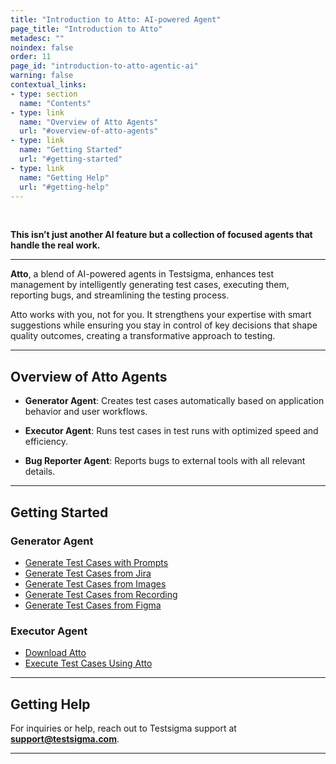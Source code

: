```yaml
---
title: "Introduction to Atto: AI-powered Agent"
page_title: "Introduction to Atto"
metadesc: ""
noindex: false
order: 11
page_id: "introduction-to-atto-agentic-ai"
warning: false
contextual_links:
- type: section
  name: "Contents"
- type: link
  name: "Overview of Atto Agents"
  url: "#overview-of-atto-agents"
- type: link
  name: "Getting Started"
  url: "#getting-started"
- type: link
  name: "Getting Help"
  url: "#getting-help"
---
```


<br>

**This isn’t just another AI feature but a collection of focused agents that handle the real work.**

---

**Atto**, a blend of AI-powered agents in Testsigma, enhances test management by intelligently generating test cases, executing them, reporting bugs, and streamlining the testing process.

Atto works with you, not for you. It strengthens your expertise with smart suggestions while ensuring you stay in control of key decisions that shape quality outcomes, creating a transformative approach to testing.

---

## **Overview of Atto Agents**

- **Generator Agent**: Creates test cases automatically based on application behavior and user workflows.

- **Executor Agent**: Runs test cases in test runs with optimized speed and efficiency.

- **Bug Reporter Agent**: Reports bugs to external tools with all relevant details.

---

## **Getting Started**

### **Generator Agent**
   - [Generate Test Cases with Prompts](https://testsigma.com/docs/test-management/atom-in-action/generator-agent/generate-tests-with-prompts/)
   - [Generate Test Cases from Jira](https://website.testsigma.com/docs/test-management/atom-in-action/generator-agent/generate-tests-from-jira/)
   - [Generate Test Cases from Images](https://website.testsigma.com/docs/test-management/atom-in-action/generator-agent/generate-tests-from-images/)
   - [Generate Test Cases from Recording](https://website.testsigma.com/docs/test-management/atom-in-action/generator-agent/generate-tests-from-recording/)
   - [Generate Test Cases from Figma](https://website.testsigma.com/docs/test-management/atom-in-action/generator-agent/generate-tests-from-figma/)
  
### **Executor Agent**
   - [Download Atto](soon.com)
   - [Execute Test Cases Using Atto](soon.com)

---

## **Getting Help**

For inquiries or help, reach out to Testsigma support at **support@testsigma.com**.

---
